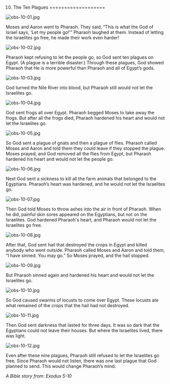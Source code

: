10. The Ten Plagues
===================

![obs-10-01.jpg](/var/www/vhosts/door43.org/httpdocs/data/gitrepo/media/en/obs/obs-10-01.jpg "obs-10-01.jpg")

Moses and Aaron went to Pharaoh. They said, “This is what the God of
Israel says, ‘Let my people go!’” Pharaoh laughed at them. Instead of
letting the Israelites go free, he made their work even harder!

![obs-10-02.jpg](/var/www/vhosts/door43.org/httpdocs/data/gitrepo/media/en/obs/obs-10-02.jpg "obs-10-02.jpg")

Pharaoh kept refusing to let the people go, so God sent ten plagues on
Egypt. (A plague is a terrible disaster.) Through these plagues, God
showed Pharaoh that He is more powerful than Pharaoh and all of Egypt’s
gods.

![obs-10-03.jpg](/var/www/vhosts/door43.org/httpdocs/data/gitrepo/media/en/obs/obs-10-03.jpg "obs-10-03.jpg")

God turned the Nile River into blood, but Pharaoh still would not let
the Israelites go.

![obs-10-04.jpg](/var/www/vhosts/door43.org/httpdocs/data/gitrepo/media/en/obs/obs-10-04.jpg "obs-10-04.jpg")

God sent frogs all over Egypt. Pharaoh begged Moses to take away the
frogs. But after all the frogs died, Pharaoh hardened his heart and
would not let the Israelites go.

![obs-10-05.jpg](/var/www/vhosts/door43.org/httpdocs/data/gitrepo/media/en/obs/obs-10-05.jpg "obs-10-05.jpg")

So God sent a plague of gnats and then a plague of flies. Pharaoh called
Moses and Aaron and told them they could leave if they stopped the
plague. Moses prayed, and God removed all the flies from Egypt, but
Pharaoh hardened his heart and would not let the people go.

![obs-10-06.jpg](/var/www/vhosts/door43.org/httpdocs/data/gitrepo/media/en/obs/obs-10-06.jpg "obs-10-06.jpg")

Next God sent a sickness to kill all the farm animals that belonged to
the Egyptians. Pharaoh’s heart was hardened, and he would not let the
Israelites go.

![obs-10-07.jpg](/var/www/vhosts/door43.org/httpdocs/data/gitrepo/media/en/obs/obs-10-07.jpg "obs-10-07.jpg")

Then God told Moses to throw ashes into the air in front of Pharaoh.
When he did, painful skin sores appeared on the Egyptians, but not on
the Israelites. God hardened Pharaoh's heart, and Pharaoh would not let
the Israelites go free.

![obs-10-08.jpg](/var/www/vhosts/door43.org/httpdocs/data/gitrepo/media/en/obs/obs-10-08.jpg "obs-10-08.jpg")

After that, God sent hail that destroyed the crops in Egypt and killed
anybody who went outside. Pharaoh called Moses and Aaron and told them,
“I have sinned. You may go.” So Moses prayed, and the hail stopped.

![obs-10-09.jpg](/var/www/vhosts/door43.org/httpdocs/data/gitrepo/media/en/obs/obs-10-09.jpg "obs-10-09.jpg")

But Pharaoh sinned again and hardened his heart and would not let the
Israelites go.

![obs-10-10.jpg](/var/www/vhosts/door43.org/httpdocs/data/gitrepo/media/en/obs/obs-10-10.jpg "obs-10-10.jpg")

So God caused swarms of locusts to come over Egypt. These locusts ate
what remained of the crops that the hail had not destroyed.

![obs-10-11.jpg](/var/www/vhosts/door43.org/httpdocs/data/gitrepo/media/en/obs/obs-10-11.jpg "obs-10-11.jpg")

Then God sent darkness that lasted for three days. It was so dark that
the Egyptians could not leave their houses. But where the Israelites
lived, there was light.

![obs-10-12.jpg](/var/www/vhosts/door43.org/httpdocs/data/gitrepo/media/en/obs/obs-10-12.jpg "obs-10-12.jpg")

Even after these nine plagues, Pharaoh still refused to let the
Israelites go free. Since Pharaoh would not listen, there was one last
plague that God planned to send. This would change Pharaoh’s mind.

*A Bible story from: Exodus 5-10*
